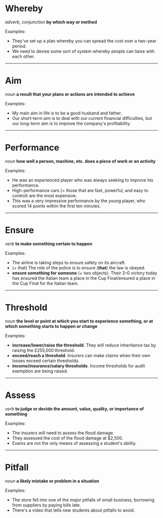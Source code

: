 # Whereby
*adverb*, *conjunction*
**by which way or method**

Examples:
- They've set up a plan whereby you can spread the cost over a two-year period.
- We need to devise some sort of system whereby people can liaise with each other.
---
# Aim
*noun*
**a result that your plans or actions are intended to achieve**

Examples:
- My main aim in life is to be a good husband and father.
- Our short-term aim is to deal with our current financial difficulties, but our long-term aim is to improve the company's profitability.
---
# Performance
*noun*
**how well a person, machine, etc. does a piece of work or an activity**

Examples:
- He was an experienced player who was always seeking to improve his performance.
- High-performance cars (= those that are fast, powerful, and easy to control) are the most expensive.
- This was a very impressive performance by the young player, who scored 14 points within the first ten minutes.
---
# Ensure
*verb*
**to make something certain to happen**

Examples:
- The airline is taking steps to ensure safety on its aircraft.
- (+ that) The role of the police is to ensure (**that**) the law is obeyed.
- **ensure something for someone** (+ two objects). Their 2–0 victory today has ensured the Italian team a place in the Cup Final/ensured a place in the Cup Final for the Italian team.
---
# Threshold
*noun*
**the level or point at which you start to experience something, or at which something starts to happen or change**

Examples:
- **increase/lower/raise the threshold**. They will reduce inheritance tax by raising the £255,000 threshold.
- **exceed/reach a threshold**. Insurers can make claims when their own losses exceed certain thresholds.
- **income/insurance/salary thresholds**. Income thresholds for audit exemption are being raised.
---
# Assess
*verb*
**to judge or decide the amount, value, quality, or importance of something**

Examples:
- The insurers will need to assess the flood damage.
- They assessed the cost of the flood damage at $2,500.
- Exams are not the only means of assessing a student's ability.
---
# Pitfall
*noun*
**a likely mistake or problem in a situation**

Examples:
- The store fell into one of the major pitfalls of small business, borrowing from suppliers by paying bills late.
- There's a video that tells new students about pitfalls to avoid.